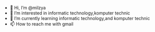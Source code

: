 - 👋 Hi, I’m @milzya
- 👀 I’m interested in informatic technology,komputer technic
- 🌱 I’m currently learning informatic technology,and komputer technic
- 📫 How to reach me with gmail

<!---
milzya/milzya is a ✨ special ✨ repository because its `README.md` (this file) appears on your GitHub profile.
You can click the Preview link to take a look at your changes.
--->
